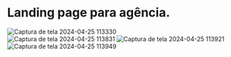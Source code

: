 # Landing page para agência.

![Captura de tela 2024-04-25 113330](https://github.com/leandro-guimaraes/Agencia-Landing-Page/assets/85081592/7f0c5611-2862-475e-adda-c51337a06a22)
![Captura de tela 2024-04-25 113831](https://github.com/leandro-guimaraes/Agencia-Landing-Page/assets/85081592/3d02aa12-7305-47e3-be7b-d78c7c847b5c)
![Captura de tela 2024-04-25 113921](https://github.com/leandro-guimaraes/Agencia-Landing-Page/assets/85081592/e3fc3717-f9b9-4664-8a0d-b9d75cb4e229)
![Captura de tela 2024-04-25 113949](https://github.com/leandro-guimaraes/Agencia-Landing-Page/assets/85081592/296922b3-632b-4056-bf94-37b27d3045a9)
